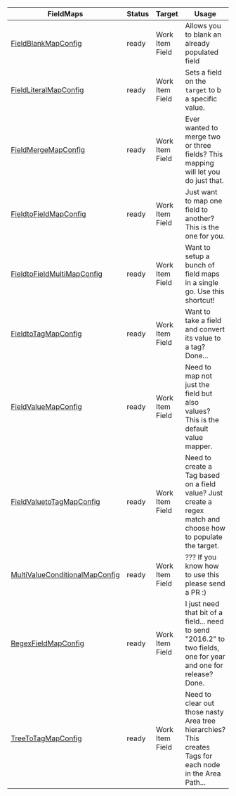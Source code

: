 | FieldMaps | Status | Target    | Usage                              |
|------------------------|---------|---------|------------------------------------------|
| [FieldBlankMapConfig](Reference/v2/FieldMaps/FieldBlankMapConfig.md) | ready | Work Item Field | Allows you to blank an already populated field |
| [FieldLiteralMapConfig](Reference/v2/FieldMaps/FieldLiteralMapConfig.md) | ready | Work Item Field | Sets a field on the `target` to b a specific value. |
| [FieldMergeMapConfig](Reference/v2/FieldMaps/FieldMergeMapConfig.md) | ready | Work Item Field | Ever wanted to merge two or three fields? This mapping will let you do just that. |
| [FieldtoFieldMapConfig](Reference/v2/FieldMaps/FieldtoFieldMapConfig.md) | ready | Work Item Field | Just want to map one field to another? This is the one for you. |
| [FieldtoFieldMultiMapConfig](Reference/v2/FieldMaps/FieldtoFieldMultiMapConfig.md) | ready | Work Item Field | Want to setup a bunch of field maps in a single go. Use this shortcut! |
| [FieldtoTagMapConfig](Reference/v2/FieldMaps/FieldtoTagMapConfig.md) | ready | Work Item Field | Want to take a field and convert its value to a tag? Done... |
| [FieldValueMapConfig](Reference/v2/FieldMaps/FieldValueMapConfig.md) | ready | Work Item Field | Need to map not just the field but also values? This is the default value mapper. |
| [FieldValuetoTagMapConfig](Reference/v2/FieldMaps/FieldValuetoTagMapConfig.md) | ready | Work Item Field | Need to create a Tag based on a field value? Just create a regex match and choose how to populate the target. |
| [MultiValueConditionalMapConfig](Reference/v2/FieldMaps/MultiValueConditionalMapConfig.md) | ready | Work Item Field | ??? If you know how to use this please send a PR :) |
| [RegexFieldMapConfig](Reference/v2/FieldMaps/RegexFieldMapConfig.md) | ready | Work Item Field | I just need that bit of a field... need to send "2016.2" to two fields, one for year and one for release? Done. |
| [TreeToTagMapConfig](Reference/v2/FieldMaps/TreeToTagMapConfig.md) | ready | Work Item Field | Need to clear out those nasty Area tree hierarchies? This creates Tags for each node in the Area Path... |

